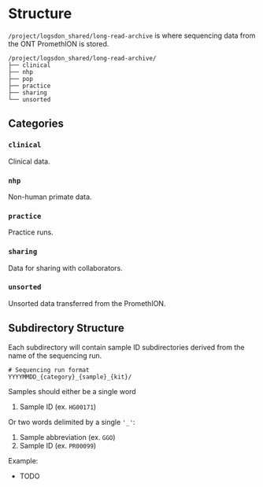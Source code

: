 # Structure
`/project/logsdon_shared/long-read-archive` is where sequencing data from the ONT PromethION is stored.

```
/project/logsdon_shared/long-read-archive/
├── clinical
├── nhp
├── pop
├── practice
├── sharing
└── unsorted
```

## Categories
### `clinical`
Clinical data.

### `nhp`
Non-human primate data.

### `practice`
Practice runs.

### `sharing`
Data for sharing with collaborators.

### `unsorted`
Unsorted data transferred from the PromethION.

## Subdirectory Structure
Each subdirectory will contain sample ID subdirectories derived from the name of the sequencing run.

```
# Sequencing run format
YYYYMMDD_{category}_{sample}_{kit}/
```

Samples should either be a single word
1. Sample ID (ex. `HG00171`)

Or two words delimited by a single `'_'`:
1. Sample abbreviation (ex. `GGO`)
2. Sample ID (ex. `PR00099`)


Example:
* TODO
